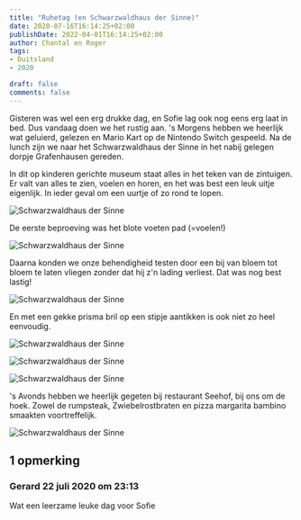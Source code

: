 ```yaml
---
title: "Ruhetag (en Schwarzwaldhaus der Sinne)"
date: 2020-07-16T16:14:25+02:00
publishDate: 2022-04-01T16:14:25+02:00
author: Chantal en Roger
tags:
- Duitsland
- 2020

draft: false
comments: false
---
```


Gisteren was wel een erg drukke dag, en Sofie lag ook nog eens erg laat in bed. Dus vandaag doen we het rustig aan. 's Morgens hebben we heerlijk wat geluierd, gelezen en Mario Kart op de Nintendo Switch gespeeld. Na de lunch zijn we naar het Schwarzwaldhaus der Sinne in het nabij gelegen dorpje Grafenhausen gereden.

In dit op kinderen gerichte museum staat alles in het teken van de zintuigen. Er valt van alles te zien, voelen en horen, en het was best een leuk uitje eigenlijk. In ieder geval om een uurtje of zo rond te lopen.

![Schwarzwaldhaus der Sinne](./images/IMG_7803.jpg)

De eerste beproeving was het blote voeten pad (=voelen!)

![Schwarzwaldhaus der Sinne](./images/IMG_7806.jpg)

Daarna konden we onze behendigheid testen door een bij van bloem tot bloem te laten vliegen zonder dat hij z'n lading verliest. Dat was nog best lastig!

![Schwarzwaldhaus der Sinne](./images/IMG_7808.jpg)

En met een gekke prisma bril op een stipje aantikken is ook niet zo heel eenvoudig.

![Schwarzwaldhaus der Sinne](./images/IMG_7810.jpg)

![Schwarzwaldhaus der Sinne](./images/IMG_7814.jpg)

![Schwarzwaldhaus der Sinne](./images/IMG_7817.jpg)

's Avonds hebben we heerlijk gegeten bij restaurant Seehof, bij ons om de hoek. Zowel de rumpsteak, Zwiebelrostbraten en pizza margarita bambino smaakten voortreffelijk.

![Schwarzwaldhaus der Sinne](./images/IMG_7823.jpg)

## 1 opmerking

### Gerard 22 juli 2020 om 23:13

Wat een leerzame leuke dag voor Sofie
